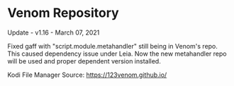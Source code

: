 # Venom Repository

Update - v1.16 - March 07, 2021

Fixed gaff with "script.module.metahandler" still being in Venom's repo.  This caused
dependency issue under Leia.  Now the new metahandler repo will be used and proper
dependent version installed.

Kodi File Manager Source:
https://123venom.github.io/








